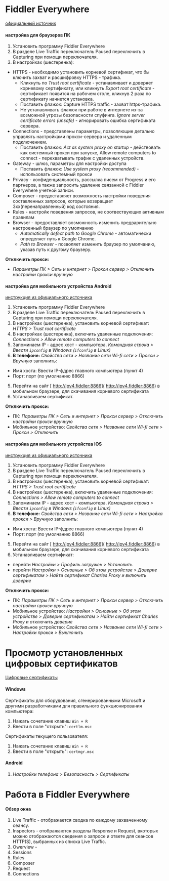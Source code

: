 # Fiddler Everywhere
[официальный источник](https://docs.telerik.com/fiddler-everywhere/user-guide/settings/https)

#### настройка для браузеров ПК
1. Установить программу Fiddler Everywhere
2. В разделе Live Traffic переключатель Paused переключить в Capturing при помощи переключателя.
3. В настройках (шестеренка):
- HTTPS - необходимо установить корневой сертификат, что бы ключить захват и расшифровку HTTPS - трафика.   
	- Кликнуть по *Trust root certificate* - устанавливает и доверяет корневому сертификату, или кликнуть *Export root certificate* - сертификает появится на рабочем столе, кликнув 2 раза по сертификату начнется установка.     
	- Поставить флажок: Capture HTTPS traffic - захват https-трафика.  
	- Не устанавливать флажок при работе в интернете из-за возможной угрозы безопасности спуфинга. *Ignore server certificate errors (unsafe)* - игнорировать ошибка сертификата сервера.  
- Connections - представлены параметры, позволяющие детально управлять настройками прокси-сервера и удаленным подключением.  
	- Поставить флажок: *Act as system proxy on startup* - действовать как системный прокси при запуске, Allow remote computers to connect - перехватывать трафик с удаленных устройств.  
- Gateway - шлюз, параметры для настройки доступа
	- Поставить флажок: *Use system proxy (recommended)* - использовать системный прокси
- Privacy - конфиденциальность, рассылка писем от Progress и его партнеров, а также запросить удаление связанной с Fiddler Everywhere учетной записи.
- Composer - предоставляет возможность настройки поведения составленных запросов, которые возвращает 3xx(перенаправленный) код состояния.
- Rules - настройк поведения запросов, не соотвествующих активным правилам
- Browser - предоставляет возможность изменить предварительно настроенный браузер по умолчанию
	- *Automatically defect path to Google Chrome* - автоматически определяет путь к Google Chrome.  
	- *Path to Browser* - позволяет изменить браузер по умолчанию, указав путь к другому браузеру.

**Отключить прокси:**
- *Параметры ПК > Сеть и интернет > Прокси сервер > Отключить настройки прокси вручную*
			
#### настройка для мобильного устройства Android
[инструкция из официального источника](https://docs.telerik.com/fiddler-everywhere/traffic/configure-android)
1. Установить программу Fiddler Everywhere
2. В разделе Live Traffic переключатель Paused переключить в Capturing при помощи переключателя.
3. В настройках (шестеренка), установить корневой сертификат: *HTTPS > Trust root certificate*
3. В настройках (шестеренка), включить удаленные подключения: *Connections > Allow remote computers to connect* 
4. Запоминаем IP - адрес хост - компьютера. *Командная строка > Ввести <code>ipconfig</code> в Windows (<code>ifconfig</code> в Linux)*
5.  **В телефоне:** *Свойства сети > Название сети Wi-fi сети > Прокси > Вручную* заполнить:
  - Имя хоста: Ввести IP-фдрес главного компьютера (пункт 4)
  - Порт: порт (по умолчанию 8866)
5. Перейти на сайт [ http://ipv4.fiddler:8866]( http://ipv4.fiddler:8866) в мобильном браузере, для скачивания корневого сертификата
6. Устанавливаем сертификат.


**Отключить прокси:**
- ПК: *Параметры ПК > Сеть и интернет > Прокси сервер > Отключить настройки прокси вручную*
- Мобильное устройство: *Свойства сети > Название сети Wi-fi сети > Прокси > Отключить*

#### настройка для мобильного устройства IOS
[инструкция из официального источника](https://docs.telerik.com/fiddler-everywhere/traffic/configure-ios)
1. Установить программу Fiddler Everywhere
2. В разделе Live Traffic переключатель Paused переключить в Capturing при помощи переключателя.
3. В настройках (шестеренка), установить корневой сертификат: *HTTPS > Trust root certificate*
3. В настройках (шестеренка), включить удаленные подключения: *Connections > Allow remote computers to connect* 
4. Запоминаем IP - адрес хост - компьютера. *Командная строка > Ввести <code>ipconfig</code> в Windows (<code>ifconfig</code> в Linux)*
5. **В телефоне:** *Свойства сети > Название сети Wi-fi сети > Настройка прокси > Вручную* заполнить:
  - Имя хоста:  Ввести IP-фдрес главного компьютера (пункт 4)
  - Порт: порт (по умолчанию 8866)
5. Перейти на сайт [ http://ipv4.fiddler:8866]( http://ipv4.fiddler:8866) в мобильном браузере, для скачивания корневого сертификата
6. Устанавливаем сертификат:
  - перейти *Настройки > Профиль загружен > Установить*
  - перейти *Настройки >  Основные > Об этом устройстве > Доверие сертификатам > Найти сертификат Charles Proxy и включить доверие*

**Отключить прокси:**
- ПК: *Параметры ПК > Сеть и интернет > Прокси сервер > Отключить настройки прокси вручную*
- Мобильное устройство: *Настройки >  Основные > Об этом устройстве > Доверие сертификатам > Найти сертификат Charles Proxy и отключить доверие*
- Мобильное устройство: *Свойства сети > Название сети Wi-fi сети > Настройки прокси > Выключить*

# Просмотр установленных цифровых сертификатов
[Цифровые сертификаты](https://hd01.ru/info/kak-posmotret-ustanovlennye-sertifikaty-windows-10/)  

#### Windows
Cертификаты для оборудования, сгенерированными Microsoft и другими разработчиками для правильного функционирования компьютера:
1. Нажать сочетание клавиш <code>Win + R</code>
2. Ввести в поле "открыть": <code>certlm.msc</code>  

Сертификаты текущего пользователя:  
1. Нажать сочетание клавиш <code>Win + R</code>
2. Ввести в поле "открыть": <code>certmgr.msc</code>

#### Android
1. *Настройки телефона > Безопасность > Сертификаты*


# Работа в Fiddler Everywhere
#### Обзор окна
1. Live Traffic - отображается сводка по каждому захваченному сеансу. 
2. Inspectors - отображаются разделы Response и Request,  вкоторых можно отображаются сведения о запросе и ответе для сеансов HTTP(S), выбранных из списка Live Traffic.
3. Owerview - 
4. Sessions
5. Rules
6. Composer
7. Request
8. Connections

